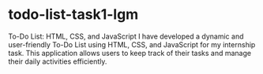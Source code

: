 # todo-list-task1-lgm
To-Do List: HTML, CSS, and JavaScript I have developed a dynamic and user-friendly To-Do List using HTML, CSS, and JavaScript for my internship task. This application allows users to keep track of their tasks and manage their daily activities efficiently.
